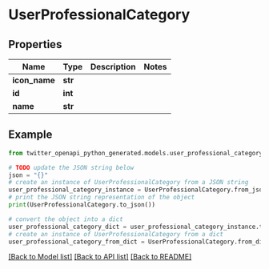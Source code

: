 # UserProfessionalCategory


## Properties

Name | Type | Description | Notes
------------ | ------------- | ------------- | -------------
**icon_name** | **str** |  | 
**id** | **int** |  | 
**name** | **str** |  | 

## Example

```python
from twitter_openapi_python_generated.models.user_professional_category import UserProfessionalCategory

# TODO update the JSON string below
json = "{}"
# create an instance of UserProfessionalCategory from a JSON string
user_professional_category_instance = UserProfessionalCategory.from_json(json)
# print the JSON string representation of the object
print(UserProfessionalCategory.to_json())

# convert the object into a dict
user_professional_category_dict = user_professional_category_instance.to_dict()
# create an instance of UserProfessionalCategory from a dict
user_professional_category_from_dict = UserProfessionalCategory.from_dict(user_professional_category_dict)
```
[[Back to Model list]](../README.md#documentation-for-models) [[Back to API list]](../README.md#documentation-for-api-endpoints) [[Back to README]](../README.md)


